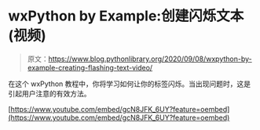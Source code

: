 # wxPython by Example:创建闪烁文本(视频)

> 原文：<https://www.blog.pythonlibrary.org/2020/09/08/wxpython-by-example-creating-flashing-text-video/>

在这个 wxPython 教程中，你将学习如何让你的标签闪烁。当出现问题时，这是引起用户注意的有效方法。

[https://www.youtube.com/embed/gcN8JFK_6UY?feature=oembed](https://www.youtube.com/embed/gcN8JFK_6UY?feature=oembed)